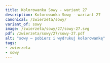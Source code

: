 ```yaml
---
title: Kolorowanka Sowy - wariant 27
description: Kolorowanka Sowy - wariant 27
canonical: /zwierzeta/sowy/
variant_of: sowy
image: /zwierzeta/sowy/27/sowy-27.svg
pdf: /zwierzeta/sowy/27/sowy-27.pdf
alt: "sowy – pobierz i wydrukuj kolorowankę"
tags:
- zwierzeta
- sowy
---
```

